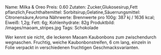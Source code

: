 Name: Milka & Oreo
Preis: 0.60
Zutaten: Zucker,Glukosesirup,Fett pflanzlich,Feuchthaltemittel: Sorbitsirup,Gelatine,Säuerrungsmittel: Citronensäure,Aroma
Nährwerte: Brennwerte pro 100g: 387 kj / 1636 kcal; Eiweiß: 1,2g; Fett: 6g; Kohlenhydrate: 82g 
Produktbild: /images/maoam_stripes.jpg
Tags: Schokolade

Wer kennt sie nicht, die leckeren Maoam Kaubonbons zum zwischendurch wegnaschen. Fruchtig, weiche Kaubonbonstreifen, 6 cm lang, einzeln in Folie verpackt in verschiedenen fruchtigen Geschmacksvarianten.